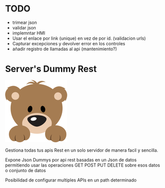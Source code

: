 # TODO
* trimear json
* validar json
* implemntar HMI
* Usar el enlace por link (unique) en vez de por id. (validacion urls)
* Capturar excepciones y devolver error en los controles
* añadir registro de llamadas al api (mantenimiento?)

# Server's Dummy Rest
![Server's Dummy Rest](src/main/resources/static/img/sdr_logo.png)

Gestiona todas tus apis Rest en un solo servidor de manera facil y sencilla.

Expone Json Dummys por api rest basadas en un Json de datos permitiendo usar
las operaciones GET POST PUT DELETE sobre esos datos o conjunto de datos

Posibilidad de configurar multiples APIs en un path determinado